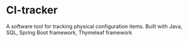 # CI-tracker
A software tool for tracking physical configuration items. Built with Java, SQL, Spring Boot framework, Thymeleaf framework
